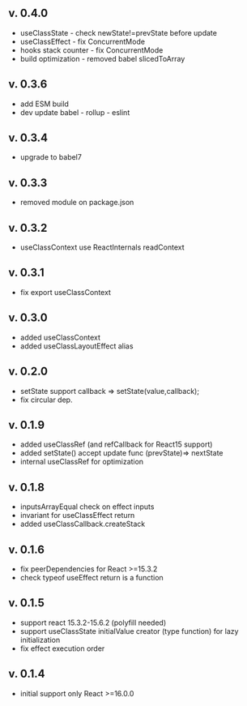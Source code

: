 v. 0.4.0
-----------
*  useClassState - check newState!=prevState before update
*  useClassEffect - fix ConcurrentMode 
*  hooks stack counter - fix ConcurrentMode
*  build optimization - removed babel slicedToArray 

v. 0.3.6
-----------
*  add ESM build
*  dev update babel - rollup - eslint

v. 0.3.4
-----------
*  upgrade to babel7

v. 0.3.3
-----------
*  removed module on package.json

v. 0.3.2
-----------
*  useClassContext use ReactInternals readContext

v. 0.3.1
-----------
*  fix export useClassContext

v. 0.3.0
-----------
* added useClassContext
* added useClassLayoutEffect alias

v. 0.2.0
-----------
* setState support callback => setState(value,callback);
* fix circular dep.

v. 0.1.9
-----------
* added useClassRef (and refCallback for React15 support)
* added setState() accept update func (prevState)=> nextState 
* internal useClassRef for optimization

v. 0.1.8
-----------
* inputsArrayEqual check on effect inputs
* invariant for useClassEffect return 
* added useClassCallback.createStack

v. 0.1.6
-----------
* fix peerDependencies for React >=15.3.2
* check typeof useEffect return is a function

v. 0.1.5
-----
+ support react 15.3.2-15.6.2 (polyfill needed)
+ support useClassState initialValue creator (type function) for lazy initialization
+ fix effect execution order 

v. 0.1.4
-----------
* initial support only React >=16.0.0

